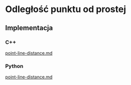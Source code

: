 # Odległość punktu od prostej

## Implementacja

### C++

[point-line-distance.md](../../programming/c++/algorithms/2d-geometry/point-line-distance.md)

### Python

[point-line-distance.md](../../programming/python/algorithms/2d-geometry/point-line-distance.md)
